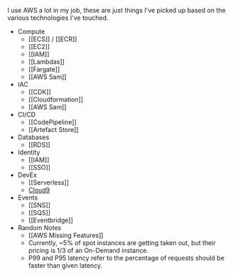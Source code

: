 I use AWS a lot in my job, these are just things I've picked up based on the various technologies I've touched.

- Compute
  	* [[ECS]] / [[ECR]]
  	* [[EC2]]
  	* [[IAM]]
  	* [[Lambdas]]
  * [[Fargate]]
  * [[AWS Sam]]
- IAC
  	* [[CDK]]
  	* [[Cloudformation]]
  	* [[AWS Sam]]
- CI/CD
  	* [[CodePipeline]]
  	* [[Artefact Store]]
- Databases
	- [[RDS]]
- Identity
	- [[IAM]]
	- [[SSO]]
- DevEx
  	* [[Serverless]]
  	* [Cloud9](Cloud9.md)
- Events
  	* [[SNS]]
  	* [[SQS]]
  	* [[Eventbridge]]
- Random Notes
  	* [[AWS Missing Features]]
  	* Currently, ~5% of spot instances are getting taken out, but their pricing is 1/3 of an On-Demand instance.
  	* P99 and P95 latency refer to the percentage of requests should be faster than given latency.